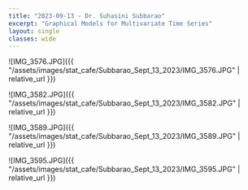 ```yaml
---
title: "2023-09-13 - Dr. Suhasini Subbarao"
excerpt: "Graphical Models for Multivariate Time Series"
layout: single
classes: wide
---
```


![IMG_3576.JPG]({{ "/assets/images/stat_cafe/Subbarao_Sept_13_2023/IMG_3576.JPG" | relative_url }})

![IMG_3582.JPG]({{ "/assets/images/stat_cafe/Subbarao_Sept_13_2023/IMG_3582.JPG" | relative_url }})

![IMG_3589.JPG]({{ "/assets/images/stat_cafe/Subbarao_Sept_13_2023/IMG_3589.JPG" | relative_url }})

![IMG_3595.JPG]({{ "/assets/images/stat_cafe/Subbarao_Sept_13_2023/IMG_3595.JPG" | relative_url }})


